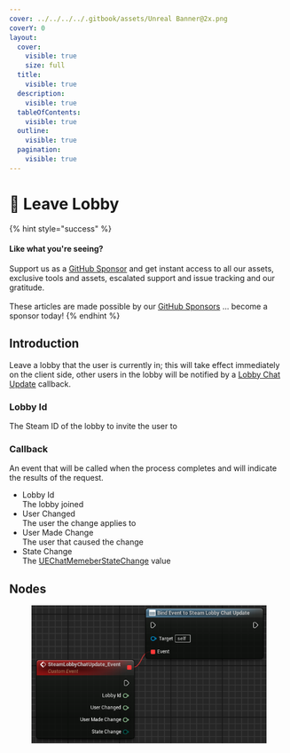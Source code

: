 ```yaml
---
cover: ../../../../.gitbook/assets/Unreal Banner@2x.png
coverY: 0
layout:
  cover:
    visible: true
    size: full
  title:
    visible: true
  description:
    visible: true
  tableOfContents:
    visible: true
  outline:
    visible: true
  pagination:
    visible: true
---
```


# 🔵 Leave Lobby

{% hint style="success" %}
#### Like what you're seeing?

Support us as a [GitHub Sponsor](../../../../become-a-sponsor/) and get instant access to all our assets, exclusive tools and assets, escalated support and issue tracking and our gratitude.\
\
These articles are made possible by our [GitHub Sponsors](../../../../become-a-sponsor/) ... become a sponsor today!
{% endhint %}

## Introduction

Leave a lobby that the user is currently in; this will take effect immediately on the client side, other users in the lobby will be notified by a [Lobby Chat Update](../events/lobby-chat-update.md) callback.

### Lobby Id

The Steam ID of the lobby to invite the user to

### Callback

An event that will be called when the process completes and will indicate the results of the request.

* Lobby Id\
  The lobby joined
* User Changed\
  The user the change applies to
* User Made Change\
  The user that caused the change
* State Change\
  The [UEChatMemeberStateChange](../enumerators/uechatmemberstatechange.md) value

## Nodes

<figure><img src="../../../../.gitbook/assets/image (122).png" alt=""><figcaption></figcaption></figure>
